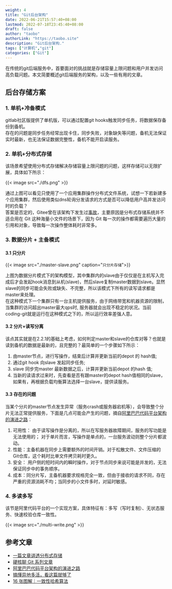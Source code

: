 ```yaml
---
weight: 4
title: "Git后台架构"
date: 2022-06-21T15:57:40+08:00
lastmod: 2022-07-18T23:45:40+08:00
draft: false
author: "taobo"
authorLink: "https://taobo.site"
description: "Git后台架构."
tags: ["计算机","git"]
categories: ["Git"]
---
```

在传统的git后端服务中，首要面对的挑战就是存储容量上限问题和用户并发访问高负载问题。本文简要概述git后端服务的架构，以及一些有用的文章。
<!--more-->
## 后台存储方案
### 1. 单机+冷备模式
gitlab社区版提供了单机版，可以通过配置git hooks触发同步任务，将数据保存备份到备机。  
存在的问题是同步任务经常出现卡住，同步失败，对象缺失等问题，备机无法保证实时最新，也无法保证数据完整性，备机不能开启读服务。
### 2. 单机+分布式存储
该场景希望使用分布式存储解决存储容量上限问题的问题，这样存储可以无限扩展，具体如下所示：
<!-- ![单机+分布式存储](dfs.png) -->
{{< image src="./dfs.png" >}}

通过上图可以看见只使用了一个应用集群操作分布式文件系统，试想一下若新建多个应用集群，然后使用类似dns轮询分发请求的方式是否可以降低用户高并发访问时的负载？  
答案是否定的，Gitee曾在该架构下发生过[事故](https://zhuanlan.zhihu.com/p/362855087)，主要原因是分布式存储系统并不适合用在 Git 这种海量小文件的场景下，因为 Git 每一次的操作都需要遍历大量的引用和对象，导致每一次操作整体耗时非常多。
### 3. 数据分片 + 主备模式
#### 3.1 只分片
{{< image src="./master-slave.png" caption="`只分片存储`">}}

上图为数据分片模式下的架构模型，其中集群内的slave由于仅仅是在主机写入完成后才会发起hook消息到从机(slave)，然后slave复制master数据到slave。显然slave的同步可能会失败或缺失、不完整，所以该模式下所有的读写请求都是master来处理。  
在这种模式下一个集群只有一台主机提供服务，由于网络带宽和机器资源的限制，当集群的访问超出master最大qps时, 服务器就会出现不稳定的状况。当前coding-git就是运行在这种模式之下的，所以运行效率差强人意。

#### 3.2 分片+读写分离
该点其实就是在2.2.1的基础上考虑，如何判定master和slave的仓库对等？也就是读到备机的数据是最新的，且完整的？最简单的一个步骤如下所示：
1. 由master节点，进行写操作，结束后计算并更新当前的depot 的 hash值;
2. 通过git hook 向slave 发起同步任务;
3. slave 同步完master 最新数据之后，计算并更新当前depot 的hash 值;
4. 当新的读请求过来时，先查看是否有跟master的depot hash值相同的slave，如果有，再根据负载均衡算法选择一台slave，提供读服务。

#### 3.3 存在的问题
当某个分片的master节点发生异常（服务crash或服务器宕机等），会导致整个分片无法正常提供服务，下面是几点可能会产生的问题，摘自[阿里巴巴代码平台架构的演进之路](https://developer.aliyun.com/article/786954)：  

1. 可用性： 由于读写操作是分离的，所以在写服务器故障期间，服务的写功能是无法使用的； 对于单片而言，写操作是单点的，一台服务波动则整个分片都波动。
2. 性能：主备机器在同步上需要额外的时间开销。对于松散文件、文件压缩的Git仓库，这个耗时比单文件拷贝耗时更久。
3. 安全： 用户侧的短时间内的瞬时操作，对于节点同步来说可能是并发的，无法保证同步中的事务顺序。
4. 成本：同分片写，主备机器要求规格完全一致，但由于接收的请求不同，存在严重的资源消耗不均；当同步的小文件多时，对延时敏感。

### 4. 多读多写
该节是阿里代码平台的一个实现方案，具体特征有：多写（写时复制）、无状态服务、快速校验仓库一致性。

{{< image src="./multi-write.png" >}}

## 参考文章
- [一篇文章讲透分布式存储](https://zhuanlan.zhihu.com/p/55964292)
- [硬核聊 Git 系列文章](https://www.zhihu.com/column/c_1350116235108196352)
- [阿里巴巴代码平台架构的演进之路](https://developer.aliyun.com/article/786954)
- [搞懂异地多活，看这篇就够了](http://kaito-kidd.com/2021/10/15/what-is-the-multi-site-high-availability-design/)
- [16 张图解｜一致性哈希算法](https://bbs.huaweicloud.com/blogs/333158)
